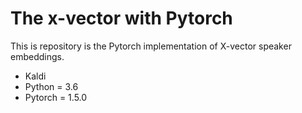 # The x-vector with Pytorch
This is repository is the Pytorch implementation of X-vector speaker embeddings.

- Kaldi
- Python = 3.6
- Pytorch = 1.5.0
